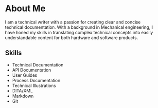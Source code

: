 # About Me

I am a technical writer with a passion for creating clear and concise technical documentation. With a background in Mechanical engineering, I have honed my skills in translating complex technical concepts into easily understandable content for both hardware and software products.

## Skills
- Technical Documentation
- API Documentation
- User Guides
- Process Documentation
- Technical Illustrations
- DITA/XML
- Markdown
- Git